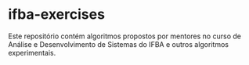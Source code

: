 # ifba-exercises
Este repositório contém algoritmos propostos por mentores no curso de Análise e Desenvolvimento de Sistemas do IFBA e outros algoritmos experimentais.
